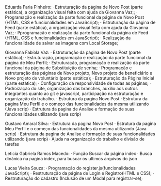 Eduarda Faria Pinheiro: · Estruturação da página de Novo Post (parte estática), a organização visual feita com ajuda da Giovanna Vaz;; · Programação e realização da parte funcional da página de Novo Post (HTML, CSS e funcionalidades em JavaScript); · Estruturação da página de Feed (parte estática), a organização visual feita com ajuda da Giovanna Vaz; · Pprogramação e realização da parte funcional da página de Feed (HTML, CSS e funcionalidades em JavaScript); · Realização da funcionalidade de salvar as imagens com Local Storage;

Giovanna Fabíola Vaz: · Estruturação da página de Novo Post (parte estática); · Estruturação, programação e realização da parte funcional da página de Meu Perfil; · Estruturação, programação e realização da parte funcional da página de Substituição de senha; · Programação e estruturação das páginas de Novo projeto, Novo projeto de beneficiário e Novo projeto de voluntário (parte estática); · Estruturação da Página Inicial (parte estática); · Configuração da responsividade de todas as páginas; · Padroização do site, organização das branches, auxílio aos outros integrantes quanto ao git e javascript, participação na estruturação e organização do trabalho. 
· Estrutura da pagina Novo Post · Estrutura da pagina Meu Perfil e o começo das funcionalidades da mesma utilizando (Java scrip) · Estrutura da pagina de Analise e formação de suas funcionalidades utilizando (java scrip)

Gustavo Amaral Silva: · Estrutura da pagina Novo Post · Estrutura da pagina Meu Perfil e o começo das funcionalidades da mesma utilizando (Java scrip) · Estrutura da pagina de Analise e formação de suas funcionalidades utilizando (java scrip) · Ajuda na organização do trabalho e divisão de tarefas

Leticia Gabriela Ramos Macedo: · Função Buscar da página index · Busca dinânica na pagina index, para buscar os ultimos arquivos do json

Lucas Vieira Souza: · Programação do register.js(funcionalidades JavaScript); · Restruturação da página de Login e Registro(HTML e CSS); · Restruturação do cadastro (Inclusão de um Modal para registrar-se);
